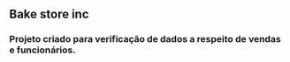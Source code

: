 ## Bake store inc

### Projeto criado para verificação de dados a respeito de vendas e funcionários.
